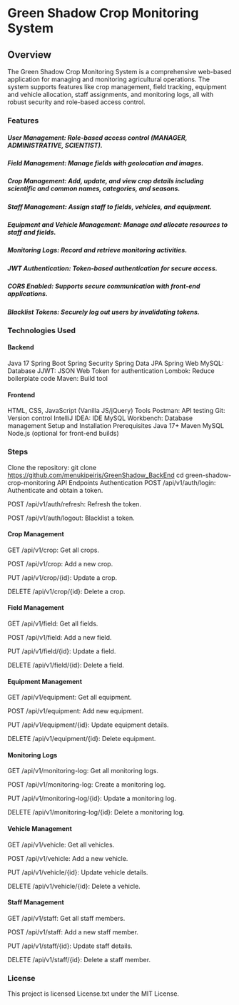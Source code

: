 # **Green Shadow Crop Monitoring System**

## Overview

The Green Shadow Crop Monitoring System is a comprehensive web-based application for managing and monitoring agricultural operations. The system supports features like crop management, field tracking, equipment and vehicle allocation, staff assignments, and monitoring logs, all with robust security and role-based access control.

### Features

##### User Management: Role-based access control (MANAGER, ADMINISTRATIVE, SCIENTIST).

##### Field Management: Manage fields with geolocation and images.

##### Crop Management: Add, update, and view crop details including scientific and common names, categories, and seasons.

##### Staff Management: Assign staff to fields, vehicles, and equipment.

##### Equipment and Vehicle Management: Manage and allocate resources to staff and fields.

##### Monitoring Logs: Record and retrieve monitoring activities.

##### JWT Authentication: Token-based authentication for secure access.

##### CORS Enabled: Supports secure communication with front-end applications.

##### Blacklist Tokens: Securely log out users by invalidating tokens.

### Technologies Used

#### Backend

Java 17
Spring Boot
Spring Security
Spring Data JPA
Spring Web
MySQL: Database
JJWT: JSON Web Token for authentication
Lombok: Reduce boilerplate code
Maven: Build tool

#### Frontend

HTML, CSS, JavaScript (Vanilla JS/jQuery)
Tools
Postman: API testing
Git: Version control
IntelliJ IDEA: IDE
MySQL Workbench: Database management
Setup and Installation
Prerequisites
Java 17+
Maven
MySQL
Node.js (optional for front-end builds)

### Steps

Clone the repository:
git clone https://github.com/menukipeiris/GreenShadow_BackEnd
cd green-shadow-crop-monitoring
API Endpoints
Authentication
POST /api/v1/auth/login: Authenticate and obtain a token.

POST /api/v1/auth/refresh: Refresh the token.

POST /api/v1/auth/logout: Blacklist a token.

#### Crop Management

GET /api/v1/crop: Get all crops.

POST /api/v1/crop: Add a new crop.

PUT /api/v1/crop/{id}: Update a crop.

DELETE /api/v1/crop/{id}: Delete a crop.

#### Field Management

GET /api/v1/field: Get all fields.

POST /api/v1/field: Add a new field.

PUT /api/v1/field/{id}: Update a field.

DELETE /api/v1/field/{id}: Delete a field.

#### Equipment Management

GET /api/v1/equipment: Get all equipment.

POST /api/v1/equipment: Add new equipment.

PUT /api/v1/equipment/{id}: Update equipment details.

DELETE /api/v1/equipment/{id}: Delete equipment.

#### Monitoring Logs

GET /api/v1/monitoring-log: Get all monitoring logs.

POST /api/v1/monitoring-log: Create a monitoring log.

PUT /api/v1/monitoring-log/{id}: Update a monitoring log.

DELETE /api/v1/monitoring-log/{id}: Delete a monitoring log.

#### Vehicle Management

GET /api/v1/vehicle: Get all vehicles.

POST /api/v1/vehicle: Add a new vehicle.

PUT /api/v1/vehicle/{id}: Update vehicle details.

DELETE /api/v1/vehicle/{id}: Delete a vehicle.

#### Staff Management

GET /api/v1/staff: Get all staff members.

POST /api/v1/staff: Add a new staff member.

PUT /api/v1/staff/{id}: Update staff details.

DELETE /api/v1/staff/{id}: Delete a staff member.

### License

This project is licensed License.txt under the MIT License.

